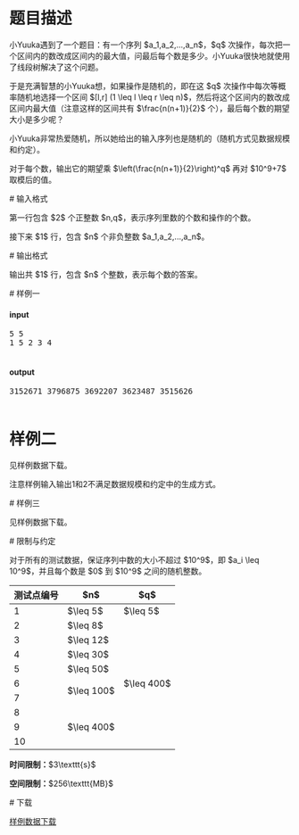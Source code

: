 # 题目描述

<p>小Yuuka遇到了一个题目：有一个序列 $a_1,a_2,...,a_n$，$q$ 次操作，每次把一个区间内的数改成区间内的最大值，问最后每个数是多少。小Yuuka很快地就使用了线段树解决了这个问题。</p>
<p>于是充满智慧的小Yuuka想，如果操作是随机的，即在这 $q$ 次操作中每次等概率随机地选择一个区间 $[l,r] (1 \leq l \leq r \leq n)$，然后将这个区间内的数改成区间内最大值（注意这样的区间共有 $\frac{n(n+1)}{2}$ 个），最后每个数的期望大小是多少呢？</p>
<p>小Yuuka非常热爱随机，所以她给出的输入序列也是随机的（随机方式见数据规模和约定）。</p>
<p>对于每个数，输出它的期望乘 $\left(\frac{n(n+1)}{2}\right)^q$ 再对 $10^9+7$ 取模后的值。</p>
# 输入格式


<p>第一行包含 $2$ 个正整数 $n,q$，表示序列里数的个数和操作的个数。</p>
<p>接下来 $1$ 行，包含 $n$ 个非负整数 $a_1,a_2,...,a_n$。</p>
# 输出格式


<p>输出共 $1$ 行，包含 $n$ 个整数，表示每个数的答案。</p>
# 样例一


<h4>input</h4>
<pre>5 5 
1 5 2 3 4 

</pre>

<h4>output</h4>
<pre>3152671 3796875 3692207 3623487 3515626

</pre>

# 样例二


<p>见样例数据下载。</p>
<p>注意样例输入输出1和2不满足数据规模和约定中的生成方式。</p>
# 样例三


<p>见样例数据下载。</p>
# 限制与约定


<p>对于所有的测试数据，保证序列中数的大小不超过 $10^9$，即 $a_i \leq 10^9$，并且每个数是 $0$ 到 $10^9$ 之间的随机整数。 </p>
<div class="table-responsive">
    <table class="table table-bordered table-text-center table-vertical-middle"><thead><tr><th>测试点编号</th><th>$n$</th><th>$q$</th></tr></thead><tbody><tr><td>1</td><td>$\leq 5$</td><td>$\leq 5$</td></tr><tr><td>2</td><td>$\leq 8$</td><td rowspan="9">$\leq 400$</td></tr><tr><td>3</td><td>$\leq 12$</td></tr><tr><td>4</td><td>$\leq 30$</td></tr><tr><td>5</td><td>$\leq 50$</td></tr><tr><td>6</td><td rowspan="2">$\leq 100$</td></tr><tr><td>7</td></tr><tr><td>8</td><td rowspan="3">$\leq 400$</td></tr><tr><td>9</td></tr><tr><td>10</td></tr></tbody></table></div>

<p><strong>时间限制：</strong>$3\texttt{s}$</p>
<p><strong>空间限制：</strong>$256\texttt{MB}$</p>
# 下载


<p><a href="/download.php?type=problem&amp;id=196">样例数据下载</a></p>
